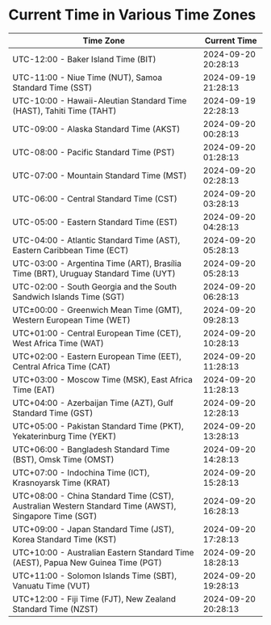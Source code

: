 # Current Time in Various Time Zones

| Time Zone | Current Time |
|-----------|--------------|
| UTC-12:00 - Baker Island Time (BIT) | 2024-09-20 20:28:13 |
| UTC-11:00 - Niue Time (NUT), Samoa Standard Time (SST) | 2024-09-19 21:28:13 |
| UTC-10:00 - Hawaii-Aleutian Standard Time (HAST), Tahiti Time (TAHT) | 2024-09-19 22:28:13 |
| UTC-09:00 - Alaska Standard Time (AKST) | 2024-09-20 00:28:13 |
| UTC-08:00 - Pacific Standard Time (PST) | 2024-09-20 01:28:13 |
| UTC-07:00 - Mountain Standard Time (MST) | 2024-09-20 02:28:13 |
| UTC-06:00 - Central Standard Time (CST) | 2024-09-20 03:28:13 |
| UTC-05:00 - Eastern Standard Time (EST) | 2024-09-20 04:28:13 |
| UTC-04:00 - Atlantic Standard Time (AST), Eastern Caribbean Time (ECT) | 2024-09-20 05:28:13 |
| UTC-03:00 - Argentina Time (ART), Brasília Time (BRT), Uruguay Standard Time (UYT) | 2024-09-20 05:28:13 |
| UTC-02:00 - South Georgia and the South Sandwich Islands Time (SGT) | 2024-09-20 06:28:13 |
| UTC±00:00 - Greenwich Mean Time (GMT), Western European Time (WET) | 2024-09-20 09:28:13 |
| UTC+01:00 - Central European Time (CET), West Africa Time (WAT) | 2024-09-20 10:28:13 |
| UTC+02:00 - Eastern European Time (EET), Central Africa Time (CAT) | 2024-09-20 11:28:13 |
| UTC+03:00 - Moscow Time (MSK), East Africa Time (EAT) | 2024-09-20 11:28:13 |
| UTC+04:00 - Azerbaijan Time (AZT), Gulf Standard Time (GST) | 2024-09-20 12:28:13 |
| UTC+05:00 - Pakistan Standard Time (PKT), Yekaterinburg Time (YEKT) | 2024-09-20 13:28:13 |
| UTC+06:00 - Bangladesh Standard Time (BST), Omsk Time (OMST) | 2024-09-20 14:28:13 |
| UTC+07:00 - Indochina Time (ICT), Krasnoyarsk Time (KRAT) | 2024-09-20 15:28:13 |
| UTC+08:00 - China Standard Time (CST), Australian Western Standard Time (AWST), Singapore Time (SGT) | 2024-09-20 16:28:13 |
| UTC+09:00 - Japan Standard Time (JST), Korea Standard Time (KST) | 2024-09-20 17:28:13 |
| UTC+10:00 - Australian Eastern Standard Time (AEST), Papua New Guinea Time (PGT) | 2024-09-20 18:28:13 |
| UTC+11:00 - Solomon Islands Time (SBT), Vanuatu Time (VUT) | 2024-09-20 19:28:13 |
| UTC+12:00 - Fiji Time (FJT), New Zealand Standard Time (NZST) | 2024-09-20 20:28:13 |
